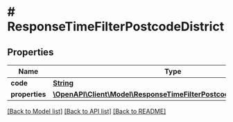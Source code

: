 # # ResponseTimeFilterPostcodeDistrict

## Properties

Name | Type | Description | Notes
------------ | ------------- | ------------- | -------------
**code** | [**String**](String.md) |  | 
**properties** | [**\OpenAPI\Client\Model\ResponseTimeFilterPostcodeDistrictProperties**](ResponseTimeFilterPostcodeDistrictProperties.md) |  | 

[[Back to Model list]](../../README.md#documentation-for-models) [[Back to API list]](../../README.md#documentation-for-api-endpoints) [[Back to README]](../../README.md)


